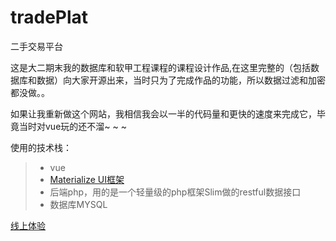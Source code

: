 # tradePlat
二手交易平台

这是大二期末我的数据库和软甲工程课程的课程设计作品,在这里完整的（包括数据库和数据）向大家开源出来，当时只为了完成作品的功能，所以数据过滤和加密都没做。。

如果让我重新做这个网站，我相信我会以一半的代码量和更快的速度来完成它，毕竟当时对vue玩的还不溜~ ~ ~

使用的技术栈：

> * vue
> * [Materialize UI框架](http://www.materialscss.com/)
> * 后端php，用的是一个轻量级的php框架Slim做的restful数据接口
> * 数据库MYSQL


[线上体验](http://itdodo.top/)
